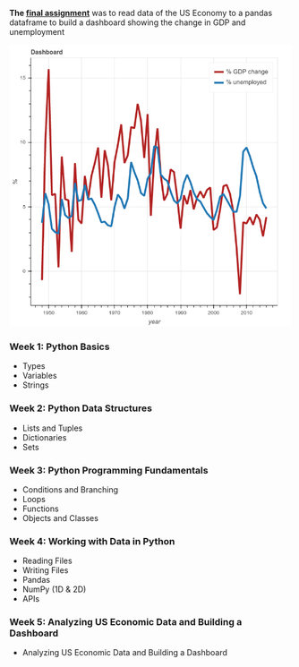 **The [final assignment](https://nbviewer.jupyter.org/github/dtemir/data-science-IBM/blob/main/python/Final_Assignment.ipynb)** was to read data of the US Economy to a pandas dataframe to build a dashboard showing the change in GDP and unemployment

![Dashboard on the change of % in GDP and unemployment in the US](bokeh_plot.png)

### Week 1: Python Basics

* Types
* Variables
* Strings

### Week 2: Python Data Structures

* Lists and Tuples
* Dictionaries
* Sets
 
### Week 3: Python Programming Fundamentals

* Conditions and Branching
* Loops
* Functions
* Objects and Classes

### Week 4: Working with Data in Python

* Reading Files
* Writing Files
* Pandas
* NumPy (1D & 2D)
* APIs

### Week 5: Analyzing US Economic Data and Building a Dashboard

* Analyzing US Economic Data and Building a Dashboard